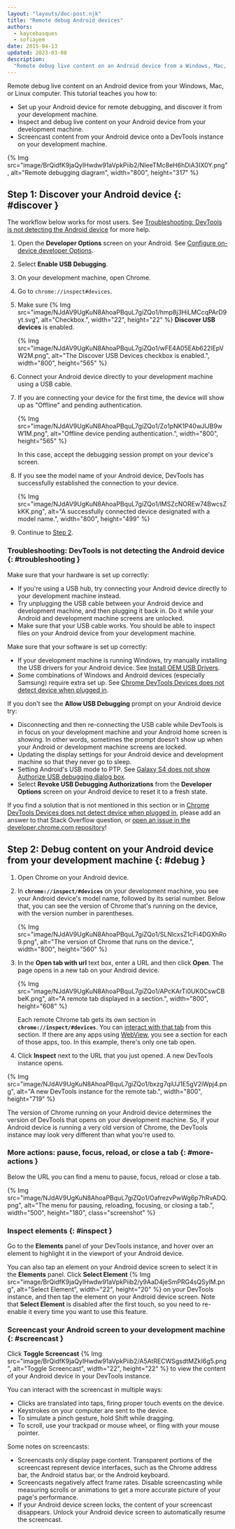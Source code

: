 ```yaml
---
layout: "layouts/doc-post.njk"
title: "Remote debug Android devices"
authors:
  - kaycebasques
  - sofiayem
date: 2015-04-13
updated: 2023-03-08
description:
  "Remote debug live content on an Android device from a Windows, Mac, or Linux computer."
---
```


Remote debug live content on an Android device from your Windows, Mac, or Linux computer. This
tutorial teaches you how to:

- Set up your Android device for remote debugging, and discover it from your development machine.
- Inspect and debug live content on your Android device from your development machine.
- Screencast content from your Android device onto a DevTools instance on your development machine.

{% Img src="image/BrQidfK9jaQyIHwdw91aVpkPiib2/NIeeTMc8eH6hDiA3IX0Y.png", alt="Remote debugging diagram", width="800", height="317" %}

## Step 1: Discover your Android device {: #discover }

The workflow below works for most users. See [Troubleshooting: DevTools is not detecting the Android
device][1] for more help.

1.  Open the **Developer Options** screen on your Android. See [Configure on-device developer
    Options][2].
1.  Select **Enable USB Debugging**.
1.  On your development machine, open Chrome.
1.  Go to `chrome://inspect#devices`.
1.  Make sure {% Img src="image/NJdAV9UgKuN8AhoaPBquL7giZQo1/hmp8j3HiLMCcqPArD9yt.svg", alt="Checkbox.", width="22", height="22" %} **Discover USB devices** is enabled.

    {% Img src="image/NJdAV9UgKuN8AhoaPBquL7giZQo1/wFE4A05EAb622lEpVW2M.png", alt="The Discover USB Devices checkbox is enabled.", width="800", height="565" %}

1.  Connect your Android device directly to your development machine using a USB cable.

1. If you are connecting your device for the first time, the device will show up as "Offline" and pending authentication.

   {% Img src="image/NJdAV9UgKuN8AhoaPBquL7giZQo1/Zo1pNK1P40wJlJB9wW1M.png", alt="Offline device pending authentication.", width="800", height="565" %}
   
   In this case, accept the debugging session prompt on your device's screen.

1. If you see the model name of your Android device, DevTools has successfully established the connection to your device.

   {% Img src="image/NJdAV9UgKuN8AhoaPBquL7giZQo1/lMSZcNOREw74BwcsZkKK.png", alt="A successfully connected device designated with a model name.", width="800", height="499" %}

1.  Continue to [Step 2][3].

### Troubleshooting: DevTools is not detecting the Android device {: #troubleshooting }

Make sure that your hardware is set up correctly:

- If you're using a USB hub, try connecting your Android device directly to your development machine
  instead.
- Try unplugging the USB cable between your Android device and development machine, and then
  plugging it back in. Do it while your Android and development machine screens are unlocked.
- Make sure that your USB cable works. You should be able to inspect files on your Android device
  from your development machine.

Make sure that your software is set up correctly:

- If your development machine is running Windows, try manually installing the USB drivers for your
  Android device. See [Install OEM USB Drivers][4].
- Some combinations of Windows and Android devices (especially Samsung) require extra set up. See
  [Chrome DevTools Devices does not detect device when plugged in][5].

If you don't see the **Allow USB Debugging** prompt on your Android device try:

- Disconnecting and then re-connecting the USB cable while DevTools is in focus on your development
  machine and your Android home screen is showing. In other words, sometimes the prompt doesn't show
  up when your Android or development machine screens are locked.
- Updating the display settings for your Android device and development machine so that they never
  go to sleep.
- Setting Android's USB mode to PTP. See [Galaxy S4 does not show Authorize USB debugging dialog
  box][6].
- Select **Revoke USB Debugging Authorizations** from the **Developer Options** screen on your
  Android device to reset it to a fresh state.

If you find a solution that is not mentioned in this section or in [Chrome DevTools Devices does not
detect device when plugged in][7], please add an answer to that Stack Overflow question, or [open an
issue in the developer.chrome.com repository][8]!

## Step 2: Debug content on your Android device from your development machine {: #debug }

1.  Open Chrome on your Android device.
1.  In **`chrome://inspect/#devices`** on your development machine, you see your Android device's model name, followed by
    its serial number. Below that, you can see the version of Chrome that's running on the device,
    with the version number in parentheses.

    {% Img src="image/NJdAV9UgKuN8AhoaPBquL7giZQo1/SLNlcxsZ1cFi4DGXhRo9.png", alt="The version of Chrome that runs on the device.", width="800", height="560" %}

1.  In the **Open tab with url** text box, enter a URL and then click **Open**. The page opens in a
    new tab on your Android device.

    {% Img src="image/NJdAV9UgKuN8AhoaPBquL7giZQo1/APcKArTi0UK0CswCBbeK.png", alt="A remote tab displayed in a section.", width="800", height="608" %}

    Each remote Chrome tab gets its own section in **`chrome://inspect/#devices`**. You can [interact with that tab](#more-actions) from this section. If there are any apps using [WebView](https://developer.android.com/reference/android/webkit/WebView), you see a section for each of those apps, too. In this example, there's only one tab open.

1.  Click **Inspect** next to the URL that you just opened. A new DevTools instance opens.

{% Img src="image/NJdAV9UgKuN8AhoaPBquL7giZQo1/bxzg7qiUJ1E5gV2iWpj4.png", alt="A new DevTools instance for the remote tab.", width="800", height="719" %}

The version of Chrome running on your Android device determines the version of DevTools that opens on your development machine. So, if your Android device is running a very old version of Chrome, the DevTools instance may look very different than what you're used to.

### More actions: pause, focus, reload, or close a tab {: #more-actions }

Below the URL you can find a menu to pause, focus, reload or close a tab.

{% Img src="image/NJdAV9UgKuN8AhoaPBquL7giZQo1/OafrezvPwWg6p7hRvADQ.png", alt="The menu for pausing, reloading, focusing, or closing a tab.", width="500", height="180", class="screenshot" %}

### Inspect elements {: #inspect }

Go to the **Elements** panel of your DevTools instance, and hover over an element to highlight it in
the viewport of your Android device.

You can also tap an element on your Android device screen to select it in the **Elements** panel.
Click **Select Element** {% Img src="image/BrQidfK9jaQyIHwdw91aVpkPiib2/y9AaD4jeSmPRG4sQSylM.png", alt="Select Element", width="22", height="20" %} on your DevTools instance, and then tap the element on your Android device screen. Note that **Select Element** is disabled after the first touch, so you need to re-enable it every time you want to use this feature.

### Screencast your Android screen to your development machine {: #screencast }

Click **Toggle Screencast**
{% Img src="image/BrQidfK9jaQyIHwdw91aVpkPiib2/A5AtRECWSgsdtMZkI6g5.png", alt="Toggle Screencast", width="22", height="22" %} to view
the content of your Android device in your DevTools instance.

You can interact with the screencast in multiple ways:

- Clicks are translated into taps, firing proper touch events on the device.
- Keystrokes on your computer are sent to the device.
- To simulate a pinch gesture, hold Shift while dragging.
- To scroll, use your trackpad or mouse wheel, or fling with your mouse pointer.

Some notes on screencasts:

- Screencasts only display page content. Transparent portions of the screencast represent device
  interfaces, such as the Chrome address bar, the Android status bar, or the Android keyboard.
- Screencasts negatively affect frame rates. Disable screencasting while measuring scrolls or
  animations to get a more accurate picture of your page's performance.
- If your Android device screen locks, the content of your screencast disappears. Unlock your
  Android device screen to automatically resume the screencast.

[1]: #troubleshooting
[2]: https://developer.android.com/studio/debug/dev-options.html
[3]: #debug
[4]: https://developer.android.com/tools/extras/oem-usb.html
[5]: https://stackoverflow.com/questions/21925992
[6]: https://android.stackexchange.com/questions/101933
[7]: https://stackoverflow.com/questions/21925992
[8]: https://github.com/GoogleChrome/developer.chrome.com/issues/new?assignees=&labels=feature+request%2CP2&template=feature_request.md&title=
